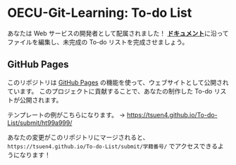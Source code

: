 # OECU-Git-Learning: To-do List

あなたは Web サービスの開発者として配属されました！
[**ドキュメント**](document.md)に沿ってファイルを編集し、未完成の To-do リストを完成させましょう。

## GitHub Pages

このリポジトリは
[GitHub Pages](https://help.github.com/ja/github/working-with-github-pages/about-github-pages)
の機能を使って、ウェブサイトとして公開されています。
このプロジェクトに貢献することで、あなたの制作した To-do リストが公開されます。

テンプレートの例がこちらになります。
→ <https://tsuen4.github.io/To-do-List/submit/ht99a999/>

あなたの変更がこのリポジトリにマージされると、
`https://tsuen4.github.io/To-do-List/submit/学籍番号/`
でアクセスできるようになります！
